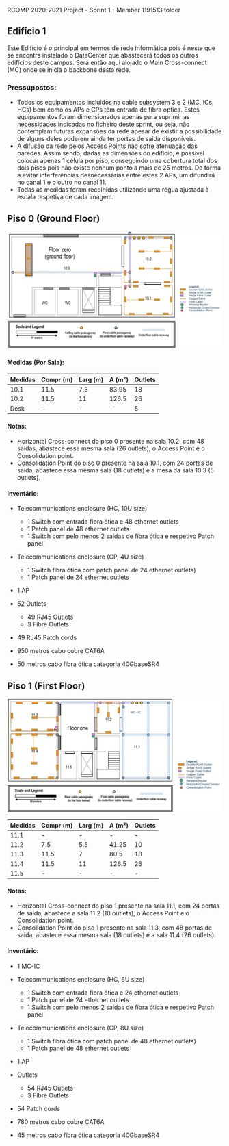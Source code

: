 RCOMP 2020-2021 Project - Sprint 1 - Member 1191513 folder


## Edifício 1

Este Edifício é o principal em termos de rede informática pois é neste que se encontra 
instalado o DataCenter que abastecerá todos os outros edifícios deste campus. Será então
aqui alojado o Main Cross-connect (MC) onde se inicia o backbone desta rede.

### Pressupostos:
* Todos os equipamentos incluídos na cable subsystem 3 e 2 (MC, ICs, HCs) bem como os APs e CPs têm entrada de fibra óptica. Estes equipamentos foram dimensionados apenas para suprimir as necessidades indicadas no ficheiro deste sprint, ou seja, não contemplam futuras expansões da rede apesar de existir a possibilidade de alguns deles poderem ainda ter portas de saída disponíveis.
* A difusão da rede pelos Access Points não sofre atenuação das paredes. Assim sendo, dadas as dimensões do edifício, é possível colocar apenas 1 célula por piso, conseguindo uma cobertura total dos dois pisos pois não existe nenhum ponto a mais de 25 metros. De forma a evitar interferências desnecessárias entre estes 2 APs, um difundirá no canal 1 e o outro no canal 11.
* Todas as medidas foram recolhidas utilizando uma régua ajustada à escala respetiva de cada imagem.

## Piso 0 (Ground Floor)

![Piso_0](B1G0-Final.jpg)

#### Medidas (Por Sala):

| Medidas   | Compr (m) | Larg (m)  | A (m²)    | Outlets   |
|---        |---        |---        |---        |---        |
| 10.1      | 11.5      | 7.3       | 83.95     | 18        |
| 10.2      | 11.5      | 11        | 126.5     | 26        |
| Desk      | -         | -         | -         | 5        |

#### Notas:
* Horizontal Cross-connect do piso 0 presente na sala 10.2, com 48 saídas, abastece essa mesma sala (26 outlets), o Access Point e o Consolidation point.
* Consolidation Point do piso 0 presente na sala 10.1, com 24 portas de saída, abastece essa mesma sala (18 outlets) e a mesa da sala 10.3 (5 outlets).


#### Inventário:
* Telecommunications enclosure (HC, 10U size)
    * 1 Switch com entrada fibra ótica e 48 ethernet outlets
    * 1 Patch panel de 48 ethernet outlets
    * 1 Switch com pelo menos 2 saídas de fibra ótica e respetivo Patch panel

* Telecommunications enclosure (CP, 4U size)
    * 1 Switch fibra ótica com patch panel de 24 ethernet outlets)
    * 1 Patch panel de 24 ethernet outlets
* 1 AP 
* 52 Outlets
    * 49 RJ45 Outlets
    * 3 Fibre Outlets
* 49 RJ45 Patch cords
* 950 metros cabo cobre CAT6A
* 50 metros cabo fibra ótica categoria 40GbaseSR4
    

## Piso 1 (First Floor)

![Piso_1](B1G1-Final.jpg)

| Medidas   | Compr (m) | Larg (m)  | A (m²)    | Outlets   |
|---        |---        |---        |---        |---        |
| 11.1      | -         | -         | -          | -         |
| 11.2      | 7.5       | 5.5       | 41.25     | 10        |
| 11.3      | 11.5      | 7         | 80.5      | 18        |
| 11.4      | 11.5      | 11        | 126.5     | 26        |
| 11.5      | -         | -         | -         | -         |

#### Notas:
* Horizontal Cross-connect do piso 1 presente na sala 11.1, com 24 portas de saída, abastece a sala 11.2 (10 outlets), o Access Point e o Consolidation point.
* Consolidation Point do piso 1 presente na sala 11.3, com 48 portas de saída, abastece essa mesma sala (18 outlets) e a sala 11.4 (26 outlets).

#### Inventário:
* 1 MC-IC
* Telecommunications enclosure (HC, 6U size)
    * 1 Switch com entrada fibra ótica e 24 ethernet outlets
    * 1 Patch panel de 24 ethernet outlets
    * 1 Switch com pelo menos 2 saídas de fibra ótica e respetivo Patch panel

* Telecommunications enclosure (CP, 8U size)
    * 1 Switch fibra ótica com patch panel de 48 ethernet outlets)
    * 1 Patch panel de 48 ethernet outlets
    
* 1 AP
*  Outlets 
    * 54 RJ45 Outlets
    * 3 Fibre Outlets 
* 54 Patch cords
* 780 metros cabo cobre CAT6A
* 45 metros cabo fibra ótica categoria 40GbaseSR4
